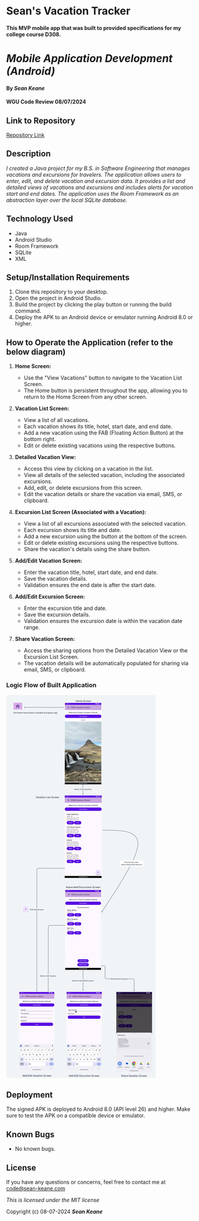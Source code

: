 # Sean's Vacation Tracker

#### This MVP mobile app that was built to provided specifications for my college course D308.

# _Mobile Application Development (Android)_

#### By _**Sean Keane**_

#### WGU Code Review 08/07/2024

## Link to Repository
[Repository Link](https://gitlab.com/wgu-gitlab-environment/student-repos/SeanKeaneWGU/d308-mobile-application-development-android/-/tree/Working_Branch2?ref_type=heads)

## Description

_I created a Java project for my B.S. in Software Engineering that manages vacations and excursions for travelers. The application allows users to enter, edit, and delete vacation and excursion data. It provides a list and detailed views of vacations and excursions and includes alerts for vacation start and end dates. The application uses the Room Framework as an abstraction layer over the local SQLite database._

## Technology Used

* Java
* Android Studio
* Room Framework
* SQLite
* XML

## Setup/Installation Requirements

1) Clone this repository to your desktop.
2) Open the project in Android Studio.
3) Build the project by clicking the play button or running the build command.
4) Deploy the APK to an Android device or emulator running Android 8.0 or higher.

## How to Operate the Application (refer to the below diagram)

1. **Home Screen:**
    - Use the "View Vacations" button to navigate to the Vacation List Screen.
    - The Home button is persistent throughout the app, allowing you to return to the Home Screen from any other screen.

2. **Vacation List Screen:**
   - View a list of all vacations.
   - Each vacation shows its title, hotel, start date, and end date.
   - Add a new vacation using the FAB (Floating Action Button) at the bottom right.
   - Edit or delete existing vacations using the respective buttons.

3. **Detailed Vacation View:**
   - Access this view by clicking on a vacation in the list.
   - View all details of the selected vacation, including the associated excursions.
   - Add, edit, or delete excursions from this screen.
   - Edit the vacation details or share the vacation via email, SMS, or clipboard.

4. **Excursion List Screen (Associated with a Vacation):**
   - View a list of all excursions associated with the selected vacation.
   - Each excursion shows its title and date.
   - Add a new excursion using the button at the bottom of the screen.
   - Edit or delete existing excursions using the respective buttons.
   - Share the vacation's details using the share button.

5. **Add/Edit Vacation Screen:**
   - Enter the vacation title, hotel, start date, and end date.
   - Save the vacation details.
   - Validation ensures the end date is after the start date.

6. **Add/Edit Excursion Screen:**
   - Enter the excursion title and date.
   - Save the excursion details.
   - Validation ensures the excursion date is within the vacation date range.

7. **Share Vacation Screen:**
   - Access the sharing options from the Detailed Vacation View or the Excursion List Screen.
   - The vacation details will be automatically populated for sharing via email, SMS, or clipboard.

### Logic Flow of Built Application

![LogicFlow](app/Storyboard3.jpeg)

## Deployment

The signed APK is deployed to Android 8.0 (API level 26) and higher. Make sure to test the APK on a compatible device or emulator.

## Known Bugs

* No known bugs.

## License

If you have any questions or concerns, feel free to contact me at code@sean-keane.com

*This is licensed under the MIT license*

Copyright (c) 08-07-2024 **_Sean Keane_**